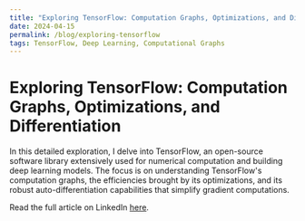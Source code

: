 ```yaml
---
title: "Exploring TensorFlow: Computation Graphs, Optimizations, and Differentiation"
date: 2024-04-15
permalink: /blog/exploring-tensorflow
tags: TensorFlow, Deep Learning, Computational Graphs
---
```


# Exploring TensorFlow: Computation Graphs, Optimizations, and Differentiation

In this detailed exploration, I delve into TensorFlow, an open-source software library extensively used for numerical computation and building deep learning models. The focus is on understanding TensorFlow's computation graphs, the efficiencies brought by its optimizations, and its robust auto-differentiation capabilities that simplify gradient computations.

Read the full article on LinkedIn [here](https://www.linkedin.com/pulse/exploring-tensorflow-computation-graphs-optimizations-shubham-thorat-j3vnc/?trackingId=MMS3Wf%2B3qlqu72a%2FqjMK%2Fg%3D%3D).
